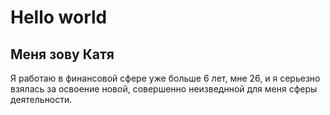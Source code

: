 # Hello world

## Меня зову Катя

Я работаю в финансовой сфере уже больше 6 лет, мне 26, и я серьезно взялась за освоение новой, совершенно неизведнной для меня сферы деятельности.